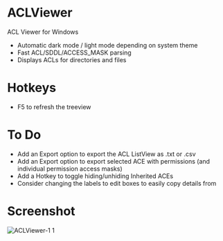 # ACLViewer
ACL Viewer for Windows

- Automatic dark mode / light mode depending on system theme
- Fast ACL/SDDL/ACCESS_MASK parsing
- Displays ACLs for directories and files

# Hotkeys

- F5 to refresh the treeview

# To Do

- Add an Export option to export the ACL ListView as .txt or .csv
- Add an Export option to export selected ACE with permissions (and individual permission access masks)
- Add a Hotkey to toggle hiding/unhiding Inherited ACEs
- Consider changing the labels to edit boxes to easily copy details from

# Screenshot

![ACLViewer-1 1](https://github.com/user-attachments/assets/86248d6a-26f3-4ca4-b279-a7a3a477afbd)

